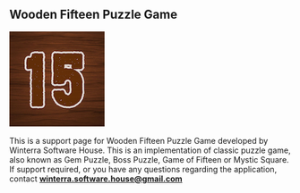 ## Wooden Fifteen Puzzle Game

![Image](https://raw.githubusercontent.com/winterrasoftwarehouse/woodenfifteenpuzzle.github.io/gh-pages/15-icon-small.png)

This is a support page for Wooden Fifteen Puzzle Game developed by Winterra Software House. This is an implementation of classic puzzle game, also known as Gem Puzzle, Boss Puzzle, Game of Fifteen or Mystic Square. If support required, or you have any questions regarding the application, contact **winterra.software.house@gmail.com**
